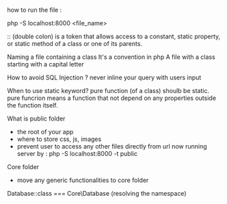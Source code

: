 how to run the file :

php -S localhost:8000 <file_name>

:: (double colon)
is a token that allows access to a constant, static property, or static method of a class or one of its parents.

Naming a file containing a class
It's a convention in php
A file with a class starting with a capital letter

How to avoid SQL Injection ?
never inline your query with users input

When to use static keyword?
pure function (of a class) shoulb be static.
pure funcrion means a function that not depend on any properties outside the function itself.

What is public folder

- the root of your app
- where to store css, js, images
- prevent user to access any other files directly from url
  now running server by : php -S localhost:8000 -t public

Core folder

- move any generic functionalities to core folder

Database::class === Core\Database
(resolving the namespace)
